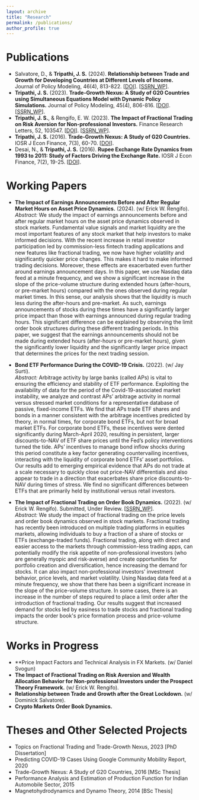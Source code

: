 ```yaml
---
layout: archive
title: "Research"
permalink: /publications/
author_profile: true
---
```


Publications
======
- Salvatore, D., & **Tripathi, J. S.** (2024). **Relationship between Trade and Growth for Developing Countries at Different Levels of Income.** Journal of Policy Modeling, 46(4), 813-822. [[DOI](https://www.sciencedirect.com/science/article/pii/S016189382400070X?via%3Dihub)]. [[SSRN_WP](https://papers.ssrn.com/sol3/papers.cfm?abstract_id=4964274)]. <br>
- **Tripathi, J. S.** (2023). **Trade-Growth Nexus: A Study of G20 Countries using Simultaneous Equations Model with Dynamic Policy Simulations.** Journal of Policy Modeling, 45(4), 806-816. [[DOI](https://www.sciencedirect.com/science/article/pii/S0161893823000662)]. [[SSRN_WP](https://papers.ssrn.com/sol3/papers.cfm?abstract_id=4595875)]. <br>
- **Tripathi, J. S.**, & Rengifo, E. W. (2023). **The Impact of Fractional Trading on Risk Aversion for Non-professional Investors.** Finance Research Letters, 52, 103547. [[DOI](https://www.sciencedirect.com/science/article/pii/S1544612322007231?via%3Dihub)]. [[SSRN_WP](https://papers.ssrn.com/sol3/papers.cfm?abstract_id=4208358)]. <br>
- **Tripathi, J. S.** (2016). **Trade-Growth Nexus: A Study of G20 Countries.** IOSR J Econ Finance, 7(3), 60-70.  [[DOI](https://www.iosrjournals.org/iosr-jef/papers/Vol7-Issue3/Version-2/G0703026070.pdf)]. <br>
- Desai, N., & **Tripathi, J. S.** (2016). **Rupee Exchange Rate Dynamics from 1993 to 2011: Study of Factors Driving the Exchange Rate.** IOSR J Econ Finance, 7(2), 19-25.  [[DOI](https://www.iosrjournals.org/iosr-jef/papers/Vol7-Issue2/Version-2/C0702021925.pdf)]. <br>

Working Papers
======
- **The Impact of Earnings Announcements Before and After Regular Market Hours on Asset Price Dynamics.** (2024). (w/ Erick W. Rengifo). <br>
*Abstract:* We study the impact of earnings announcements before and after regular market hours on the asset price dynamics observed in stock markets. Fundamental value signals and market liquidity are the most important features of any stock market that help investors to make informed decisions. With the recent increase in retail investor participation led by commission-less fintech trading applications and new features like fractional trading, we now have higher volatility and significantly quicker price changes. This makes it hard to make informed trading decisions. Moreover, these effects are exacerbated even further around earnings announcement days. In this paper, we use Nasdaq data feed at a minute frequency, and we show a significant increase in the slope of the price-volume structure during extended hours (after-hours, or pre-market hours) compared with the ones observed during regular market times. In this sense, our analysis shows that the liquidity is much less during the after-hours and pre-market. As such, earnings announcements of stocks during these times have a significantly larger price impact than those with earnings announced during regular trading hours. This significant difference can be explained by observing the limit order book structures during these different trading periods. In this paper, we suggest that the earnings announcements should not be made during extended hours (after-hours or pre-market hours), given the significantly lower liquidity and the significantly larger price impact that determines the prices for the next trading session. <br>

- **Bond ETF Performance During the COVID-19 Crisis.** (2022). (w/ Jay Surti). <br>
*Abstract:* Arbitrage activity by large banks (called APs) is vital to ensuring the efficiency and stability of ETF performance. Exploiting the availability of data for the period of the Covid-19-associated market instability, we analyze and contrast APs’ arbitrage activity in normal versus stressed market conditions for a representative database of passive, fixed-income ETFs. We find that APs trade ETF shares and bonds in a manner consistent with the arbitrage incentives predicted by theory, in normal times, for corporate bond ETFs, but not for broad market ETFs. For corporate bond ETFs, these incentives were dented significantly during March-April 2020, resulting in persistent, larger discounts-to-NAV of ETF share prices until the Fed’s policy interventions turned the tide. APs’ incentives to manage bond inflow shocks during this period constitute a key factor generating countervailing incentives, interacting with the liquidity of corporate bond ETFs’ asset portfolios. Our results add to emerging empirical evidence that APs do not trade at a scale necessary to quickly close out price-NAV differentials and also appear to trade in a direction that exacerbates share price discounts-to-NAV during times of stress. We find no significant differences between ETFs that are primarily held by institutional versus retail investors. <br>

- **The Impact of Fractional Trading on Order Book Dynamics.** (2022). (w/ Erick W. Rengifo). Submitted, Under Review. [[SSRN_WP](https://papers.ssrn.com/sol3/papers.cfm?abstract_id=4259584)]. <br>
*Abstract:* We study the impact of fractional trading on the price levels and order book dynamics observed in stock markets. Fractional trading has recently been introduced on multiple trading platforms in equities markets, allowing individuals to buy a fraction of a share of stocks or ETFs (exchange-traded funds). Fractional trading, along with direct and easier access to the markets through commission-less trading apps, can potentially modify the risk appetite of non-professional investors (who are generally myopic and risk-averse) and create opportunities for portfolio creation and diversification, hence increasing the demand for stocks. It can also impact non-professional investors' investment behavior, price levels, and market volatility. Using Nasdaq data feed at a minute frequency, we show that there has been a significant increase in the slope of the price-volume structure. In some cases, there is an increase in the number of steps required to place a limit order after the introduction of fractional trading. Our results suggest that increased demand for stocks led by easiness to trade stocks and fractional trading impacts the order book's price formation process and price-volume structure. <br>

Works in Progress
======
- **Price Impact Factors and Technical Analysis in FX Markets. (w/ Daniel Svogun) <br>
- **The Impact of Fractional Trading on Risk Aversion and Wealth Allocation Behavior for Non-professional Investors under the Prospect Theory Framework.** (w/ Erick W. Rengifo). <br>
- **Relationship between Trade and Growth after the Great Lockdown.** (w/ Dominick Salvatore). <br>
- **Crypto Markets Order Book Dynamics.** <br>

Theses and Other Selected Projects
======
- Topics on Fractional Trading and Trade-Growth Nexus, 2023 [PhD Dissertation] <br>
- Predicting COVID-19 Cases Using Google Community Mobility Report, 2020 <br>
- Trade-Growth Nexus: A Study of G20 Countries, 2016 [MSc Thesis] <br>
- Performance Analysis and Estimation of Production Function for Indian Automobile Sector, 2015 <br>
- Magnetohydrodynamics and Dynamo Theory, 2014 [BSc Thesis] <br>

<!--
{% if author.googlescholar %}
  You can also find my articles on <u><a href="{{author.googlescholar}}">my Google Scholar profile</a>.</u>
{% endif %}

{% include base_path %}

{% for post in site.publications reversed %}
  {% include archive-single.html %}
{% endfor %} 
-->
